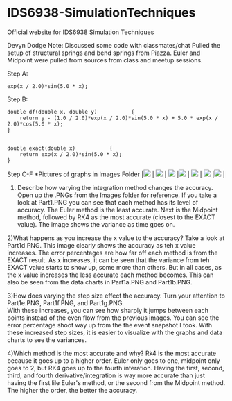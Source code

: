 # IDS6938-SimulationTechniques
Official website for IDS6938 Simulation Techniques

Devyn Dodge
Note: Discussed some code with classmates/chat
Pulled the setup of structural springs and bend springs from Piazza.
Euler and Midpoint were pulled from sources from class and meetup sessions. 

Step A:

	exp(x / 2.0)*sin(5.0 * x);

Step B:

	double df(double x, double y)           {
		return y - (1.0 / 2.0)*exp(x / 2.0)*sin(5.0 * x) + 5.0 * exp(x / 2.0)*cos(5.0 * x);
	}


	double exact(double x)           {
		return exp(x / 2.0)*sin(5.0 * x);
	}

Step C-F *Pictures of graphs in Images Folder
|![](Images/Part1a.png?raw=true) | ![](Images/Part1b.png?raw=true) | ![](Images/Part1c.png?raw=true)
|![](Images/Part1d.png?raw=true) | ![](Images/Part1e.png?raw=true) | ![](Images/Part1f.png?raw=true)
|![](Images/Part1g.png?raw=true) |

1) Describe how varying the integration method changes the accuracy.
	Open up the .PNGs from the Images folder for reference. If you take a look at Part1.PNG you can see that each method has its level of accuracy. 
	The Euler method is the least accurate. Next is the Midpoint method, followed by RK4 as the most accurate (closest to the EXACT value). 
	The image shows the variance as time goes on.  

2)What happens as you increase the x value to the accuracy?
	Take a look at Part1d.PNG. This image clearly shows the accuracy as teh x value increases. The error percentages are how far off each method is from the EXACT result. 
	As x increases, it can be seen that the variance from teh EXACT value starts to show up, some more than others. 
	But in all cases, as the x value increases the less accurate each method becomes. This can also be seen from the data charts in Part1a.PNG and Part1b.PNG. 

3)How does varying the step size effect the accuracy.
	Turn your attention to Part1e.PNG, Part1f.PNG, and Part1g.PNG.  
	With these increases, you can see how sharply it jumps between each points instead of the even flow from the previous images. 
	You can see the error percentage shoot way up from the the event snapshot I took. With these increased step sizes, it is easier 
	to visualize with the graphs and data charts to see the variances.  

4)Which method is the most accurate and why?
	Rk4 is the most accurate because it goes up to a higher order. Euler only goes to one, midpoint only goes to 2, but RK4 goes up to the fourth interation. 
	Having the first, second, third, and fourth derivative/integration is way more accurate than just having the first lile Euler's method, or the 
	second from the Midpoint method. The higher the order, the better the accuracy.  

